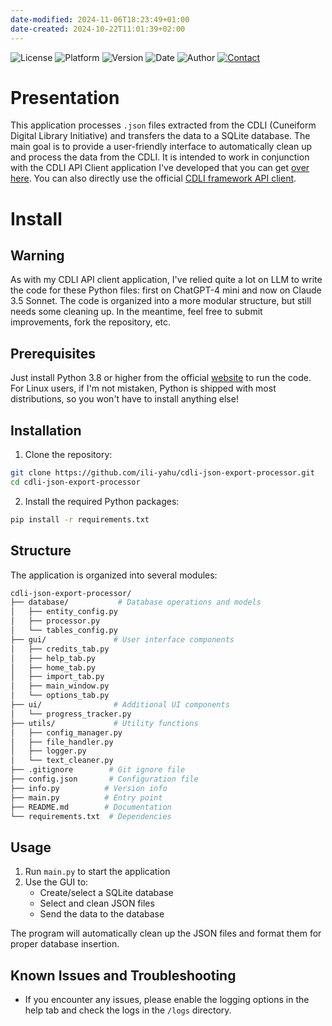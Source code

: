 ```yaml
---
date-modified: 2024-11-06T18:23:49+01:00
date-created: 2024-10-22T11:01:39+02:00
---
```

![License](https://img.shields.io/badge/license-MIT-red)
![Platform](https://img.shields.io/badge/platform-Windows--MacOS--Linux-lightgrey)
![Version](https://img.shields.io/badge/pre--release-1.3.0-blue)
![Date](https://img.shields.io/badge/date-2024--11--06-lightblue)
![Author](https://img.shields.io/badge/author-Il%C4%AB--yahu-green)
[![Contact](https://img.shields.io/badge/contact-Ili--Yahu@pm.me-lightgreen)](mailto:Ili-Yahu@pm.me)

# Presentation
This application processes `.json` files extracted from the CDLI (Cuneiform Digital Library Initiative) and transfers the data to a SQLite database. The main goal is to provide a user-friendly interface to automatically clean up and process the data from the CDLI.
It is intended to work in conjunction with the CDLI API Client application I've developed that you can get [over here](https://github.com/ili-yahu/cdli-api-client-app). You can also directly use the official [CDLI framework API client](https://github.com/cdli-gh/framework-api-client).

# Install
## Warning
As with my CDLI API client application, I've relied quite a lot on LLM to write the code for these Python files: first on ChatGPT-4 mini and now on Claude 3.5 Sonnet. The code is organized into a more modular structure, but still needs some cleaning up. In the meantime, feel free to submit improvements, fork the repository, etc.

## Prerequisites
Just install Python 3.8 or higher from the official [website](https://www.python.org/downloads/) to run the code. 
For Linux users, if I'm not mistaken, Python is shipped with most distributions, so you won't have to install anything else!

## Installation
1. Clone the repository:
```sh
git clone https://github.com/ili-yahu/cdli-json-export-processor.git
cd cdli-json-export-processor
```
2. Install the required Python packages:
```sh
pip install -r requirements.txt
```

## Structure
The application is organized into several modules:

```bash
cdli-json-export-processor/
├── database/           # Database operations and models
│   ├── entity_config.py   
│   ├── processor.py    
│   └── tables_config.py
├── gui/               # User interface components  
│   ├── credits_tab.py
│   ├── help_tab.py
│   ├── home_tab.py
│   ├── import_tab.py
│   ├── main_window.py
│   └── options_tab.py
├── ui/                # Additional UI components
│   └── progress_tracker.py
├── utils/             # Utility functions
│   ├── config_manager.py
│   ├── file_handler.py
│   ├── logger.py
│   └── text_cleaner.py
├── .gitignore        # Git ignore file
├── config.json       # Configuration file
├── info.py          # Version info
├── main.py          # Entry point
├── README.md        # Documentation
└── requirements.txt  # Dependencies
```
## Usage
1. Run `main.py` to start the application
2. Use the GUI to:
   - Create/select a SQLite database
   - Select and clean JSON files
   - Send the data to the database

The program will automatically clean up the JSON files and format them for proper database insertion.

## Known Issues and Troubleshooting
- If you encounter any issues, please enable the logging options in the help tab and check the logs in the `/logs` directory.

